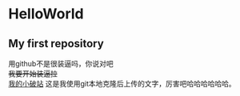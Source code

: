 # HelloWorld
## My first repository
用github不是很装逼吗，你说对吧  
~~我要开始装逼拉~~  
[我的小破站](https://github.com/1838032971)
这是我使用git本地克隆后上传的文字，厉害吧哈哈哈哈哈哈。